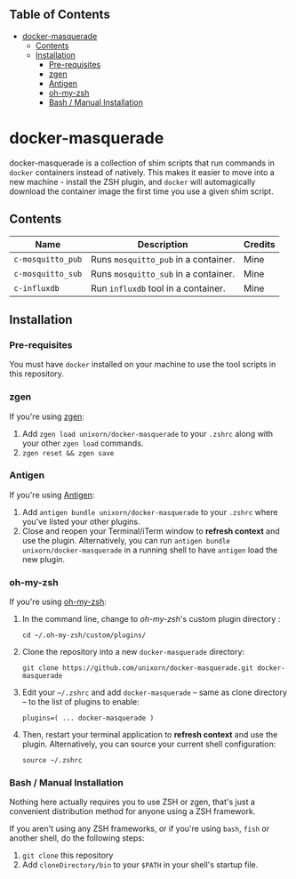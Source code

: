 <!-- START doctoc generated TOC please keep comment here to allow auto update -->
<!-- DON'T EDIT THIS SECTION, INSTEAD RE-RUN doctoc TO UPDATE -->
## Table of Contents

- [docker-masquerade](#docker-masquerade)
  - [Contents](#contents)
  - [Installation](#installation)
    - [Pre-requisites](#pre-requisites)
    - [zgen](#zgen)
    - [Antigen](#antigen)
    - [oh-my-zsh](#oh-my-zsh)
    - [Bash / Manual Installation](#bash--manual-installation)

<!-- END doctoc generated TOC please keep comment here to allow auto update -->

# docker-masquerade

docker-masquerade is a collection of shim scripts that run commands in `docker` containers instead of natively. This makes it easier to move into a new machine - install the ZSH plugin, and `docker` will automagically download the container image the first time you use a given shim script.

## Contents

| Name              | Description                          | Credits          |
| ----------------- | ------------------------------------ | ---------------- |
| `c-mosquitto_pub` | Runs `mosquitto_pub` in a container. | Mine             |
| `c-mosquitto_sub` | Runs `mosquitto_sub` in a container. | Mine             |
| `c-influxdb`      | Run `influxdb` tool in a container.  | Mine             |

## Installation

### Pre-requisites

You must have `docker` installed on your machine to use the tool scripts in this repository.

### zgen

If you're using [zgen](https://github.com/tarjoilija/zgen):

1. Add `zgen load unixorn/docker-masquerade` to your `.zshrc` along with your other `zgen load` commands.
2. `zgen reset && zgen save`

### Antigen

If you're using [Antigen](https://github.com/zsh-users/antigen):

1. Add `antigen bundle unixorn/docker-masquerade` to your `.zshrc` where you've listed your other plugins.
2. Close and reopen your Terminal/iTerm window to **refresh context** and use the plugin. Alternatively, you can run `antigen bundle unixorn/docker-masquerade` in a running shell to have `antigen` load the new plugin.

### oh-my-zsh

If you're using [oh-my-zsh](github.com/robbyrussell/oh-my-zsh):

1. In the command line, change to _oh-my-zsh_'s custom plugin directory :

    `cd ~/.oh-my-zsh/custom/plugins/`

2. Clone the repository into a new `docker-masquerade` directory:

    `git clone https://github.com/unixorn/docker-masquerade.git docker-masquerade`

3. Edit your `~/.zshrc` and add `docker-masquerade` – same as clone directory – to the list of plugins to enable:

    `plugins=( ... docker-masquerade )`

4. Then, restart your terminal application to **refresh context** and use the plugin. Alternatively, you can source your current shell configuration:

    `source ~/.zshrc`

### Bash / Manual Installation

Nothing here actually requires you to use ZSH or zgen, that's just a convenient distribution method for anyone using a ZSH framework.

If you aren't using any ZSH frameworks, or if you're using `bash`, `fish` or another shell, do the following steps:

1. `git clone` this repository
2. Add `cloneDirectory/bin` to your `$PATH` in your shell's startup file.
